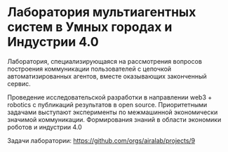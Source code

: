 # Лаборатория мультиагентных систем в Умных городах и Индустрии 4.0 

Лаборатория, специализирующаяся на рассмотрения вопросов построения коммуникации пользователей с цепочкой автоматизированных агентов, вместе оказывающих законченный сервис. 

Проведение исследовательской разработки в направлении web3 + robotics с публикаций результатов в open source. Приоритетными задачами выступают эксперименты по межмашинной экономически значимой коммуникации. Формирования знаний в области экономики роботов и индустрии 4.0

Задачи лаборатории: https://github.com/orgs/airalab/projects/9
